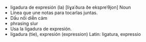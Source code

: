 - ligadura de expresión (la)	[liɣaˈðuɾa ðe ekspɾeˈθjon]	Noun
- Línea que une notas para tocarlas juntas.
- Dấu nối diễn cảm
- phrasing slur
- Usa la ligadura de expresión.
- ligadura (tie), expresión (expression)	Latin: ligatura, expressio